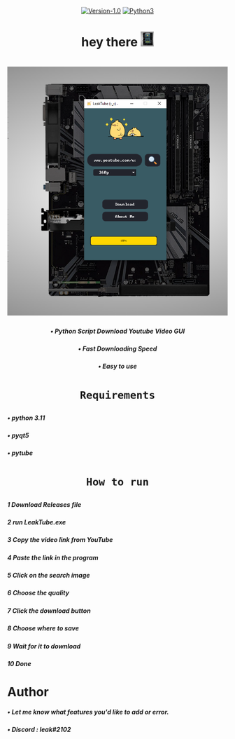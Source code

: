   
  <div align="center">
  
  [![Version-1.0](https://img.shields.io/badge/version-1.0-green)](https://github.com/Datalux/Osintgram/releases/tag/1.0)
  [![Python3](https://img.shields.io/badge/language-Python3-red)](https://img.shields.io/badge/language-Python3-red)
   <h1>
    hey there
    <img src="image\Screenshot.png" width="30px"/>
  </h1>
  </div>
  <div align="center">
     <h1>
    <img src="image\Screenshot.png" />
  </h1>
   <h5>• Python Script Download Youtube Video GUI </h5>
   <h5>• Fast Downloading Speed</h5>
   <h5>• Easy to use</h5>
</div>
  <div align="center">
   <h1>

    Requirements
  </h1>

  </div>

   <h5>• python 3.11</h5>
   <h5>• pyqt5</h5>
   <h5>• pytube</h5>
  <div align="center">
   <h1>

    How to run
  </h1>

  </div>


   <h5>1 Download Releases file</h5>
   <h5>2 run LeakTube.exe</h5>
   <h5>3 Copy the video link from YouTube</h5>
   <h5>4 Paste the link in the program</h5>
   <h5>5 Click on the search image</h5>
   <h5>6 Choose the quality</h5>
   <h5>7 Click the download button</h5>
   <h5>8 Choose where to save</h5>
   <h5>9 Wait for it to download</h5>
   <h5>10 Done</h5>
   <h1>
  Author
</h1>
     <h5>• Let me know what features you'd like to add or error.</h5>
     <h5>• Discord : leak#2102</h5>

